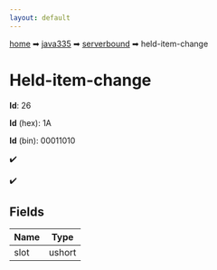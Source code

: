```yaml
---
layout: default
---
```


[home](/) ➡ [java335](/protocol/java335) ➡ [serverbound](/protocol/java335/serverbound) ➡ held-item-change

# Held-item-change

**Id**: 26

**Id** (hex): 1A

**Id** (bin): 00011010

✔️

✔️

## Fields

Name | Type
---|---
slot | ushort

